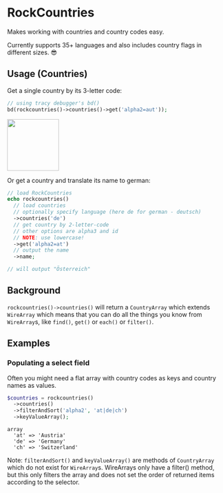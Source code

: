 # RockCountries

Makes working with countries and country codes easy.

Currently supports 35+ languages and also includes country flags in different sizes. 😎

## Usage (Countries)

Get a single country by its 3-letter code:

```php
// using tracy debugger's bd()
bd(rockcountries()->countries()->get('alpha2=aut'));
```

<img src=https://i.imgur.com/zn42yPG.png class=blur height=120>

Or get a country and translate its name to german:

```php
// load RockCountries
echo rockcountries()
  // load countries
  // optionally specify language (here de for german - deutsch)
  ->countries('de')
  // get country by 2-letter-code
  // other options are alpha3 and id
  // NOTE: use lowercase!
  ->get('alpha2=at')
  // output the name
  ->name;

// will output "Österreich"
```

## Background

`rockcountries()->countries()` will return a `CountryArray` which extends `WireArray` which means that you can do all the things you know from `WireArray`s, like `find()`, `get()` or `each()` or `filter()`.

## Examples

### Populating a select field

Often you might need a flat array with country codes as keys and country names as values.

```php
$countries = rockcountries()
  ->countries()
  ->filterAndSort('alpha2', 'at|de|ch')
  ->keyValueArray();
```

```
array
  'at' => 'Austria'
  'de' => 'Germany'
  'ch' => 'Switzerland'
```

Note: `filterAndSort()` and `keyValueArray()` are methods of `CountryArray` which do not exist for `WireArray`s. WireArrays only have a filter() method, but this only filters the array and does not set the order of returned items according to the selector.

